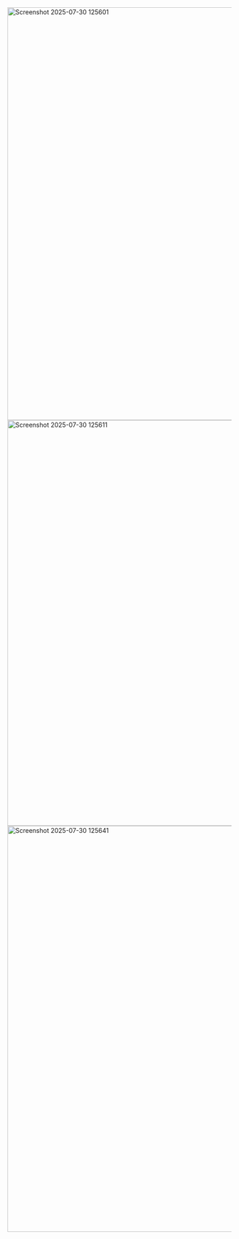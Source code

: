 <img width="1878" height="927" alt="Screenshot 2025-07-30 125601" src="https://github.com/user-attachments/assets/8d09582f-f649-4997-bfd4-a0cafd5be1d4" />
<img width="1867" height="911" alt="Screenshot 2025-07-30 125611" src="https://github.com/user-attachments/assets/673e8129-c444-4b98-baf7-640cbe5422b5" />
<img width="1879" height="912" alt="Screenshot 2025-07-30 125641" src="https://github.com/user-attachments/assets/2ccbd3aa-873f-4ba5-865c-3b670633ca66" />
